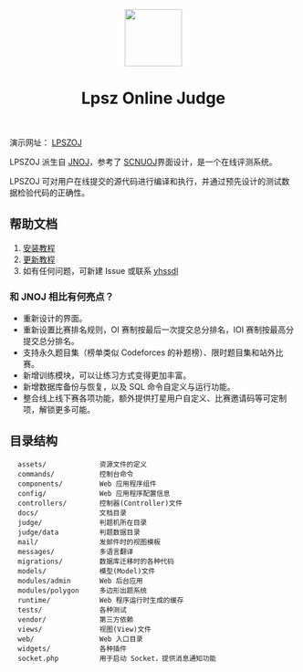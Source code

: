 <p align="center">
    <a href="https://www.jnoj.org" target="_blank">
        <img src="docs/favicon.ico" height="100px">
    </a>
    <h1 align="center">Lpsz Online Judge</h1>
    <br>
</p>

演示网址： [LPSZOJ](http://myoj.f3322.net:8088/)

LPSZOJ 派生自 [JNOJ](https://github.com/shi-yang/jnoj)，参考了 [SCNUOJ](https://github.com/scnu-socoding/scnuoj)界面设计，是一个在线评测系统。

LPSZOJ 可对用户在线提交的源代码进行编译和执行，并通过预先设计的测试数据检验代码的正确性。

帮助文档
--------

1. [安装教程](docs/install.md)
2. [更新教程](docs/update.md)
3. 如有任何问题，可新建 Issue 或联系 [yhssdl](https://gitee.com/yhssdl/lpszoj)

### 和 JNOJ 相比有何亮点？

- 重新设计的界面。
- 重新设置比赛排名规则，OI 赛制按最后一次提交总分排名，IOI 赛制按最高分提交总分排名。
- 支持永久题目集（榜单类似 Codeforces 的补题榜）、限时题目集和站外比赛。
- 新增训练模块，可以让练习方式变得更加丰富。
- 新增数据库备份与恢复，以及 SQL 命令自定义与运行功能。
- 整合线上线下赛各项功能，额外提供打星用户自定义、比赛邀请码等可定制项，解锁更多可能。

目录结构
----------

      assets/             资源文件的定义
      commands/           控制台命令
      components/         Web 应用程序组件
      config/             Web 应用程序配置信息
      controllers/        控制器(Controller)文件
      docs/               文档目录
      judge/              判题机所在目录
      judge/data          判题数据目录
      mail/               发邮件时的视图模板
      messages/           多语言翻译
      migrations/         数据库迁移时的各种代码
      models/             模型(Model)文件
      modules/admin       Web 后台应用
      modules/polygon     多边形出题系统
      runtime/            Web 程序运行时生成的缓存
      tests/              各种测试
      vendor/             第三方依赖
      views/              视图(View)文件
      web/                Web 入口目录
      widgets/            各种插件
      socket.php          用于启动 Socket，提供消息通知功能
